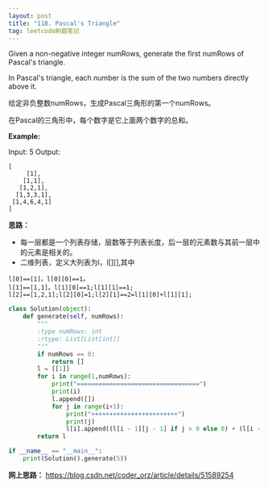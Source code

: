 ```yaml
---
layout: post
title: "118. Pascal's Triangle"
tag: leetcode刷题笔记
---
```

Given a non-negative integer numRows, generate the first numRows of Pascal's triangle.


In Pascal's triangle, each number is the sum of the two numbers directly above it.

给定非负整数numRows，生成Pascal三角形的第一个numRows。


在Pascal的三角形中，每个数字是它上面两个数字的总和。

**Example:**

Input: 5
Output:
~~~
[
     [1],
    [1,1],
   [1,2,1],
  [1,3,3,1],
 [1,4,6,4,1]
]
~~~
**思路：**

- 每一层都是一个列表存储，层数等于列表长度，后一层的元素数与其前一层中的元素是相关的。
- 二维列表，定义大列表为l，l[][],其中
~~~
l[0]==[1]。l[0][0]==1。
l[1]==[1,1]。l[1][0]==1;l[1][1]==1;
l[2]==[1,2,1];l[2][0]=1;l[2][1]==2=l[1][0]+l[1][1];
~~~

~~~python
class Solution(object):
    def generate(self, numRows):
        """
        :type numRows: int
        :rtype: List[List[int]]
        """
        if numRows == 0:
            return []
        l = [[1]]
        for i in range(1,numRows):
            print("==================================")
            print(i)
            l.append([])
            for j in range(i+1):
                print("++++++++++++++++++++++++")
                print(j)
                l[i].append((l[i - 1][j - 1] if j > 0 else 0) + (l[i - 1][j] if j < i else 0))
        return l

if __name__ == "__main__":
    print(Solution().generate(5))
~~~

**网上思路：**
<https://blog.csdn.net/coder_orz/article/details/51589254>
